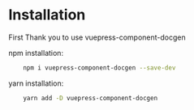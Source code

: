 # Installation

First Thank you to use vuepress-component-docgen

npm installation:

```bash
    npm i vuepress-component-docgen --save-dev
```

yarn installation:

```bash
    yarn add -D vuepress-component-docgen
```

